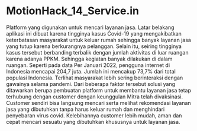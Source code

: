 # MotionHack_14_Service.in
Platform yang digunakan untuk mencari layanan jasa. Latar belakang aplikasi ini dibuat karena tingginya kasus Covid-19 yang mengakibatkan keterbatasan masyarakat untuk keluar rumah sehingga banyak layanan jasa yang tutup karena berkurangnya pelanggan. Selain itu, seiring tingginya kasus  tersebut berbanding terbalik dengan jumlah aktivitas di luar ruangan karena adanya PPKM.  Sehingga kegiatan banyak dilakukan di dalam ruangan. Seperti pada data Per Januari 2022, pengguna internet di Indonesia mencapai 204,7 juta. Jumlah ini mencakup 73,7% dari total populasi Indonesia. Terlihat masyarakat lebih sering  berinteraksi dengan gawainya selama pandemi. Dari beberapa faktor tersebut solusi yang ditawarkan berupa pembuatan platform untuk membantu layanan jasa tetap terhubung dengan customer dengan keunggulan Mitra telah divaksinasi. Customer sendiri bisa langsung mencari serta melihat rekomendasi layanan jasa yang dibutuhkan tanpa harus keluar rumah dan menghindari penyebaran virus covid. Kelebihannya customer lebih mudah, aman dan cepat mencari sesuatu yang dibutuhkan khususnya untuk layanan jasa. 
